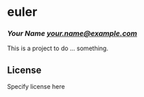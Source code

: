 # euler
### _Your Name <your.name@example.com>_

This is a project to do ... something.

## License

Specify license here

